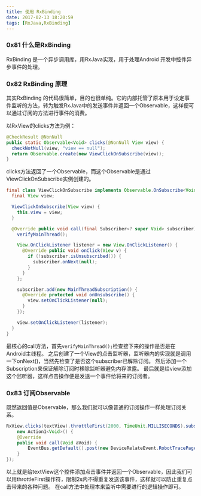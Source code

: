 ```yaml
---
title: 使用 RxBinding
date: 2017-02-13 18:20:59
tags: [RxJava,RxBinding]
---
```


### 0x81 什么是RxBinding
RxBinding 是一个异步调用库，用RxJava实现，用于处理Android 开发中控件异步事件的处理。

### 0x82 RxBinding 原理
其实RxBinding 的代码很简单，目的也很单纯。它的内部托管了原本用于设定事件监听的方法，转为触发RxJava中的发送事件并返回一个Observable，这样便可以通过订阅的方法进行事件的消费。

以RxView的clicks方法为例：
```Java
@CheckResult @NonNull
public static Observable<Void> clicks(@NonNull View view) {
  checkNotNull(view, "view == null");
  return Observable.create(new ViewClickOnSubscribe(view));
}
```
clicks方法返回了一个Observable，而这个Observable是通过ViewClickOnSubscribe实例创建的。
```Java
final class ViewClickOnSubscribe implements Observable.OnSubscribe<Void> {
  final View view;

  ViewClickOnSubscribe(View view) {
    this.view = view;
  }

  @Override public void call(final Subscriber<? super Void> subscriber) {
    verifyMainThread();

    View.OnClickListener listener = new View.OnClickListener() {
      @Override public void onClick(View v) {
        if (!subscriber.isUnsubscribed()) {
          subscriber.onNext(null);
        }
      }
    };

    subscriber.add(new MainThreadSubscription() {
      @Override protected void onUnsubscribe() {
        view.setOnClickListener(null);
      }
    });

    view.setOnClickListener(listener);
  }
}
```
最核心的call方法，首先`verifyMainThread();`检查接下来的操作是否是在Android主线程。
之后创建了一个View的点击监听器，监听器内的实现就是调用一下onNext()，当然先检查了是否这个subscriber已解除订阅。
然后添加一个Subscription来保证解除订阅时移除监听器避免内存泄露。
最后就是给view添加这个监听器，这样点击操作便是发送一个事件给将来的订阅者。

### 0x83 订阅Observable
既然返回值是Observable，那么我们就可以像普通的订阅操作一样处理订阅关系。
```Java
RxView.clicks(textView).throttleFirst(2000, TimeUnit.MILLISECONDS).subscribe(
    new Action1<Void>() {
    @Override
    public void call(Void aVoid) {
        EventBus.getDefault().post(new DeviceRelateEvent.RobotTracePageFullEvent());
    }
});
```
以上就是给textView这个控件添加点击事件并返回一个Observable，因此我们可以用throttleFirst操作符，限制2s内不得重复发送该事件，这样就可以防止重复点击带来的各种问题。
在call方法中处理本来监听中需要进行的逻辑操作即可。